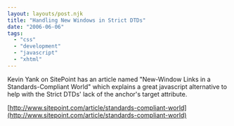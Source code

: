```yaml
---
layout: layouts/post.njk
title: "Handling New Windows in Strict DTDs"
date: "2006-06-06"
tags: 
  - "css"
  - "development"
  - "javascript"
  - "xhtml"
---
```


Kevin Yank on SitePoint has an article named "New-Window Links in a Standards-Compliant World" which explains a great javascript alternative to help with the Strict DTDs' lack of the anchor's target attribute.

[http://www.sitepoint.com/article/standards-compliant-world](http://www.sitepoint.com/article/standards-compliant-world)
